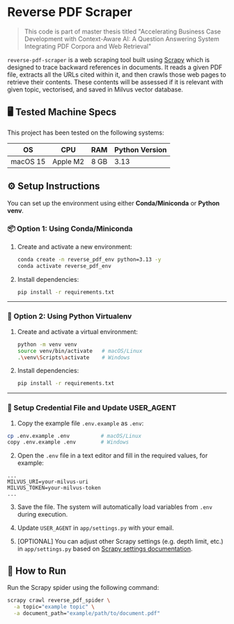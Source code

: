 # Reverse PDF Scraper

> This code is part of master thesis titled "Accelerating Business Case Development with Context-Aware AI: A Question Answering System Integrating PDF Corpora and Web Retrieval"

`reverse-pdf-scraper` is a web scraping tool built using [Scrapy](https://scrapy.org/) which is designed to trace backward references in documents. It reads a given PDF file, extracts all the URLs cited within it, and then crawls those web pages to retrieve their contents. These contents will be assessed if it is relevant with given topic, vectorised, and saved in Milvus vector database.

## 🖥️ Tested Machine Specs

This project has been tested on the following systems:

| OS       | CPU      | RAM  | Python Version |
| -------- | -------- | ---- | -------------- |
| macOS 15 | Apple M2 | 8 GB | 3.13           |

## ⚙️ Setup Instructions

You can set up the environment using either **Conda/Miniconda** or **Python venv**.

### 📦 Option 1: Using Conda/Miniconda

1. Create and activate a new environment:

   ```bash
   conda create -n reverse_pdf_env python=3.13 -y
   conda activate reverse_pdf_env
   ```

2. Install dependencies:

   ```bash
   pip install -r requirements.txt
   ```

---

### 🐍 Option 2: Using Python Virtualenv

1. Create and activate a virtual environment:

   ```bash
   python -m venv venv
   source venv/bin/activate   # macOS/Linux
   .\venv\Scripts\activate    # Windows
   ```

2. Install dependencies:

   ```bash
   pip install -r requirements.txt
   ```

---

### 🔐 Setup Credential File and Update USER_AGENT

1. Copy the example file `.env.example` as `.env`:

```bash
cp .env.example .env          # macOS/Linux
copy .env.example .env        # Windows
```

2. Open the `.env` file in a text editor and fill in the required values, for example:

```env
...
MILVUS_URI=your-milvus-uri
MILVUS_TOKEN=your-milvus-token
...
```

3. Save the file. The system will automatically load variables from `.env` during execution.

4. Update `USER_AGENT` in `app/settings.py` with your email.

5. [OPTIONAL] You can adjust other Scrapy settings (e.g. depth limit, etc.) in `app/settings.py` based on [Scrapy settings documentation](https://docs.scrapy.org/en/latest/topics/settings.html).

## 🚀 How to Run

Run the Scrapy spider using the following command:

```bash
scrapy crawl reverse_pdf_spider \
  -a topic="example topic" \
  -a document_path="example/path/to/document.pdf"
```
